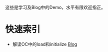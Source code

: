 

这些是学习及Blog中的Demo，水平有限欢迎指正。
# 快速索引

* 解读OC中的load和initialize [Blog](https://www.cnblogs.com/fengtengfei/p/10154964.html)